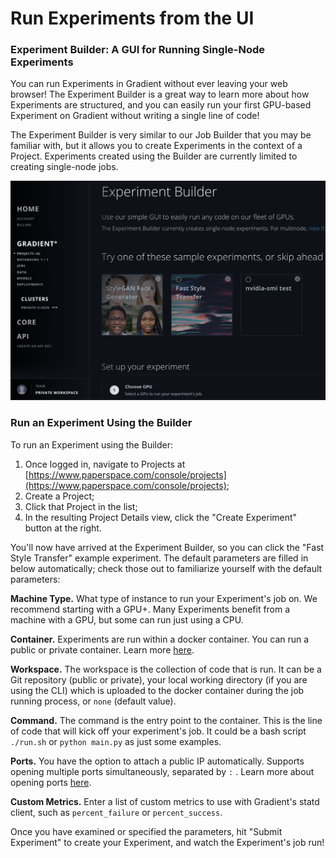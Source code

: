 # Run Experiments from the UI

### Experiment Builder: A GUI for Running Single-Node Experiments <a id="h_15322951121524587990731"></a>

You can run Experiments in Gradient without ever leaving your web browser! The Experiment Builder is a great way to learn more about how Experiments are structured, and you can easily run your first GPU-based Experiment on Gradient without writing a single line of code!

The Experiment Builder is very similar to our Job Builder that you may be familiar with, but it allows you to create Experiments in the context of a Project. Experiments created using the Builder are currently limited to creating single-node jobs.

![](../.gitbook/assets/screen-shot-2019-05-22-at-11.14.57-am.png)

### Run an Experiment Using the Builder <a id="h_39323868261524588004147"></a>

To run an Experiment using the Builder:

1. Once logged in, navigate to Projects at [https://www.paperspace.com/console/projects](https://www.paperspace.com/console/projects);
2. Create a Project;
3. Click that Project in the list;
4. In the resulting Project Details view, click the "Create Experiment" button at the right.

You'll now have arrived at the Experiment Builder, so you can click the "Fast Style Transfer" example experiment. The default parameters are filled in below automatically; check those out to familiarize yourself with the default parameters:

**Machine Type.** What type of instance to run your Experiment's job on. We recommend starting with a GPU+. Many Experiments benefit from a machine with a GPU, but some can run just using a CPU.

**Container.** Experiments are run within a docker container. You can run a public or private container. Learn more [here](https://support.paperspace.com/hc/en-us/articles/360003415434).

**Workspace.** The workspace is the collection of code that is run. It can be a Git repository \(public or private\), your local working directory \(if you are using the CLI\) which is uploaded to the docker container during the job running process, or `none` \(default value\).

**Command.** The command is the entry point to the container. This is the line of code that will kick off your experiment's job. It could be a bash script `./run.sh` or `python main.py` as just some examples. 

**Ports.** You have the option to attach a public IP automatically. Supports opening multiple ports simultaneously, separated by `:` . Learn more about opening ports [here](https://support.paperspace.com/hc/en-us/articles/360003412574).

**Custom Metrics.** Enter a list of custom metrics to use with Gradient's statd client, such as `percent_failure` or `percent_success`.

Once you have examined or specified the parameters, hit "Submit Experiment" to create your Experiment, and watch the Experiment's job run!


